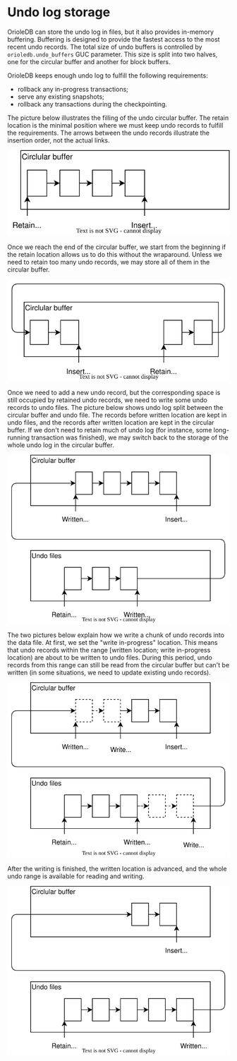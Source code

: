 Undo log storage
================

OrioleDB can store the undo log in files, but it also provides in-memory buffering.  Buffering is designed to provide the fastest access to the most recent undo records.  The total size of undo buffers is controlled by `orioledb.undo_buffers` GUC parameter.  This size is split into two halves, one for the circular buffer and another for block buffers.

OrioleDB keeps enough undo log to fulfill the following requirements:

 * rollback any in-progress transactions;
 * serve any existing snapshots;
 * rollback any transactions during the checkpointing.

The picture below illustrates the filling of the undo circular buffer.  The retain location is the minimal position where we must keep undo records to fulfill the requirements.  The arrows between the undo records illustrate the insertion order, not the actual links.

![Undo circilar buffer](images/undo_buffer_1.svg)

Once we reach the end of the circular buffer, we start from the beginning if the retain location allows us to do this without the wraparound.  Unless we need to retain too many undo records, we may store all of them in the circular buffer.

![Undo circilar buffer wraparound](images/undo_buffer_2.svg)

Once we need to add a new undo record, but the corresponding space is still occupied by retained undo records, we need to write some undo records to undo files.  The picture below shows undo log split between the circular buffer and undo file.  The records before written location are kept in undo files, and the records after written location are kept in the circular buffer.  If we don't need to retain much of undo log (for instance, some long-running transaction was finished), we may switch back to the storage of the whole undo log in the circular buffer.

![Undo log split](images/undo_buffer_3.svg)

The two pictures below explain how we write a chunk of undo records into the data file.  At first, we set the "write in-progress" location.  This means that undo records within the range [written location; write in-progress location) are about to be written to undo files.  During this period, undo records from this range can still be read from the circular buffer but can't be written (in some situations, we need to update existing undo records).

![Undo log write in-progress](images/undo_buffer_4.svg)

After the writing is finished, the written location is advanced, and the whole undo range is available for reading and writing.

![Undo log written](images/undo_buffer_5.svg)
